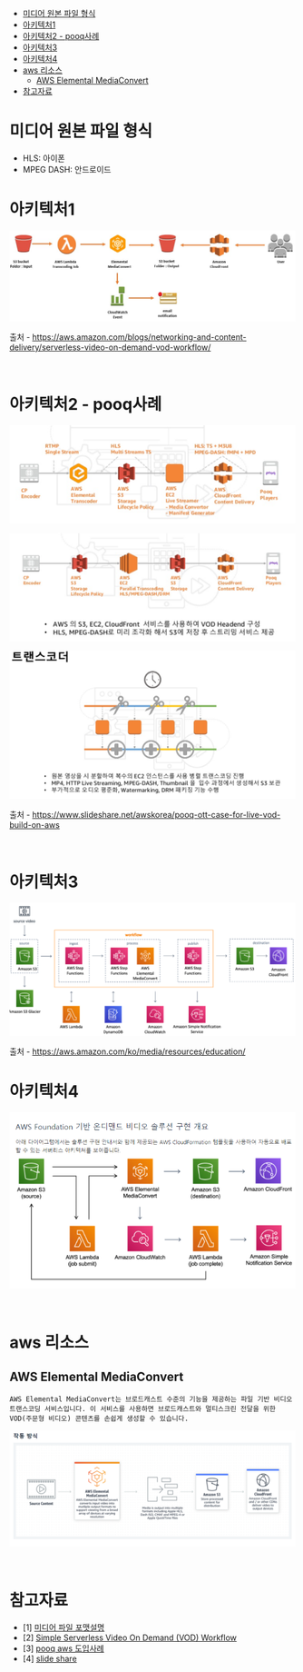 - [미디어 원본 파일 형식](#미디어-원본-파일-형식)
- [아키텍처1](#아키텍처1)
- [아키텍처2 - pooq사례](#아키텍처2---pooq사례)
- [아키텍처3](#아키텍처3)
- [아키텍처4](#아키텍처4)
- [aws 리소스](#aws-리소스)
  - [AWS Elemental MediaConvert](#aws-elemental-mediaconvert)
- [참고자료](#참고자료)


# 미디어 원본 파일 형식
* HLS: 아이폰
* MPEG DASH: 안드로이드

# 아키텍처1

![](imges/arch1.jpg)

출처 - https://aws.amazon.com/blogs/networking-and-content-delivery/serverless-video-on-demand-vod-workflow/

<br>

# 아키텍처2 - pooq사례

![](imges/arch2.png)

![](imges/arch2-2.png)

![](imges/arch2-3.png)

출처 - https://www.slideshare.net/awskorea/pooq-ott-case-for-live-vod-build-on-aws

<br>

# 아키텍처3

![](imges/arch3.png)

출처 - https://aws.amazon.com/ko/media/resources/education/


# 아키텍처4

![](images/../imges/arch4.png)

<br>

# aws 리소스
## AWS Elemental MediaConvert
```
AWS Elemental MediaConvert는 브로드캐스트 수준의 기능을 제공하는 파일 기반 비디오 트랜스코딩 서비스입니다. 이 서비스를 사용하면 브로드캐스트와 멀티스크린 전달을 위한 VOD(주문형 비디오) 콘텐츠를 손쉽게 생성할 수 있습니다.
```

![](imges/medicaconvert.png)

<br>

# 참고자료
* [1] [미디어 파일 포맷설명](https://docs.microsoft.com/ko-kr/azure/media-services/latest/dynamic-packaging-overview)
* [2] [Simple Serverless Video On Demand (VOD) Workflow](https://aws.amazon.com/blogs/networking-and-content-delivery/serverless-video-on-demand-vod-workflow/)
* [3] [pooq aws 도입사례](https://www.slideshare.net/awskorea/pooq-ott-case-for-live-vod-build-on-aws)
* [4] [slide share](https://www.slideshare.net/AmazonWebServices/customize-a-vod-on-aws-transcoding-solution-with-qc-drm-and-more-ctd412-aws-reinvent-2018)